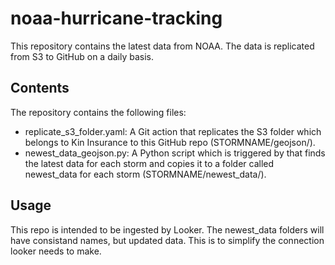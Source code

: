 # noaa-hurricane-tracking

This repository contains the latest data from NOAA. The data is replicated from S3 to GitHub on a daily basis.

## Contents
The repository contains the following files:
- replicate_s3_folder.yaml: A Git action that replicates the S3 folder which belongs to Kin Insurance to this GitHub repo (STORMNAME/geojson/).
- newest_data_geojson.py: A Python script which is triggered by that finds the latest data for each storm and copies it to a folder called newest_data for each storm (STORMNAME/newest_data/).

## Usage

This repo is intended to be ingested by Looker. The newest_data folders will have consistand names, but updated data. This is to simplify the connection looker needs to make. 

